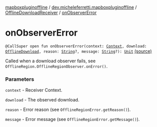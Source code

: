 [mapboxpluginoffline](../../index.md) / [dev.micheleferretti.mapboxpluginoffline](../index.md) / [OfflineDownloadReceiver](index.md) / [onObserverError](./on-observer-error.md)

# onObserverError

`@CallSuper open fun onObserverError(context: `[`Context`](https://developer.android.com/reference/android/content/Context.html)`, download: `[`OfflineDownload`](../../dev.micheleferretti.mapboxpluginoffline.model/-offline-download/index.md)`, reason: `[`String`](https://kotlinlang.org/api/latest/jvm/stdlib/kotlin/-string/index.html)`?, message: `[`String`](https://kotlinlang.org/api/latest/jvm/stdlib/kotlin/-string/index.html)`?): `[`Unit`](https://kotlinlang.org/api/latest/jvm/stdlib/kotlin/-unit/index.html) [(source)](https://github.com/xit0c/mapbox-plugin-offline/tree/master/mapboxpluginoffline/src/main/java/dev/micheleferretti/mapboxpluginoffline/OfflineDownloadReceiver.kt#L236)

Called when a download observer fails, see `OfflineRegion.OfflineRegionObserver.onError()`.

### Parameters

`context` - Receiver Context.

`download` - The observed download.

`reason` - Error reason (see `OfflineRegionError.getReason()`).

`message` - Error message (see `OfflineRegionError.getMessage()`).